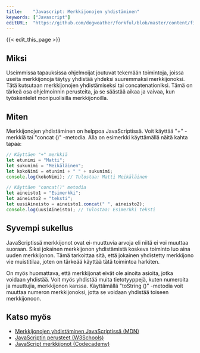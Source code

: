 ```yaml
---
title:    "Javascript: Merkkijonojen yhdistäminen"
keywords: ["Javascript"]
editURL:  "https://github.com/dogweather/forkful/blob/master/content/fi/javascript/concatenating-strings.md"
---
```


{{< edit_this_page >}}

## Miksi

Useimmissa tapauksissa ohjelmoijat joutuvat tekemään toimintoja, joissa useita merkkijonoja täytyy yhdistää yhdeksi suuremmaksi merkkijonoksi. Tätä kutsutaan merkkijonojen yhdistämiseksi tai concatenationiksi. Tämä on tärkeä osa ohjelmoinnin perusteita, ja se säästää aikaa ja vaivaa, kun työskentelet monipuolisilla merkkijonoilla.

## Miten

Merkkijonojen yhdistäminen on helppoa JavaScriptissä. Voit käyttää "+" -merkkiä tai "concat ()" -metodia. Alla on esimerkki käyttämällä näitä kahta tapaa:

```Javascript
// Käyttäen "+" merkkiä
let etunimi = "Matti";
let sukunimi = "Meikäläinen";
let kokoNimi = etunimi + " " + sukunimi;
console.log(kokoNimi); // Tulostaa: Matti Meikäläinen

// Käyttäen "concat()" metodia
let aineisto1 = "Esimerkki";
let aineisto2 = "teksti";
let uusiAineisto = aineisto1.concat(" ", aineisto2);
console.log(uusiAineisto); // Tulostaa: Esimerkki teksti
```

## Syvempi sukellus

JavaScriptissä merkkijonot ovat ei-muuttuvia arvoja eli niitä ei voi muuttaa suoraan. Siksi jokainen merkkijonon yhdistämistä koskeva toiminto luo aina uuden merkkijonon. Tämä tarkoittaa sitä, että jokainen yhdistetty merkkijono vie muistitilaa, joten on tärkeää käyttää tätä toimintoa harkiten.

On myös huomattava, että merkkijonat eivät ole ainoita asioita, jotka voidaan yhdistää. Voit myös yhdistää muita tietotyyppejä, kuten numeroita ja muuttujia, merkkijonon kanssa. Käyttämällä "toString ()" -metodia voit muuttaa numeron merkkijonoksi, jotta se voidaan yhdistää toiseen merkkijonoon.

## Katso myös

- [Merkkijonojen yhdistäminen JavaScriptissä (MDN)](https://developer.mozilla.org/fi/docs/Web/JavaScript/Reference/Global_Objects/String/concat)
- [JavaScriptin perusteet (W3Schools)](https://www.w3schools.com/js/)
- [JavaScript merkkijonot (Codecademy)](https://www.codecademy.com/learn/introduction-to-javascript/modules/introduction-to-javascript/cheatsheet)